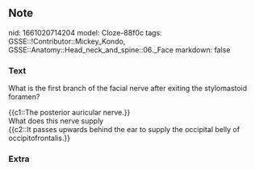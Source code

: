 ## Note
nid: 1661020714204
model: Cloze-88f0c
tags: GSSE::!Contributor::Mickey_Kondo, GSSE::Anatomy::Head_neck_and_spine::06._Face
markdown: false

### Text
What is the first branch of the facial nerve after exiting the
stylomastoid foramen?
<div>
  {{c1::The posterior auricular nerve.}}
</div>
<div>
  What does this nerve supply
</div>
<div>
  {{c2::It passes upwards behind the ear to supply the occipital
  belly of occipitofrontalis.}}
</div>

### Extra

